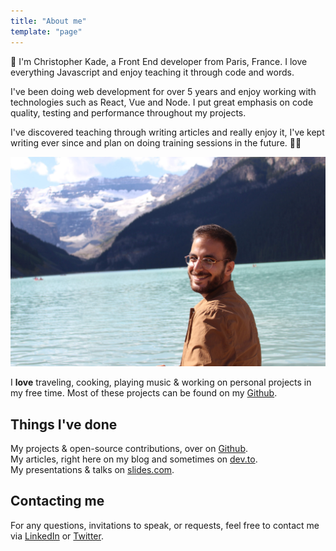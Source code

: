 ```yaml
---
title: "About me"
template: "page"
---
```


👋 I'm Christopher Kade, a Front End developer from Paris, France. 
I love everything Javascript and enjoy teaching it through code and words.

I've been doing web development for over 5 years and enjoy working with technologies such as React, Vue and Node. I put great emphasis on code quality, testing and performance throughout my projects.

I've discovered teaching through writing articles and really enjoy it, 
I've kept writing ever since and plan on doing training sessions in the future. 👨‍🏫

![christophe-kade](/media/about-photo.jpg)

I **love** traveling, cooking, playing music & working on personal projects in my free time. Most of these projects can be found on my [Github](https://github.com/christopherkade).


## Things I've done

My projects & open-source contributions, over on [Github](https://github.com/christopherkade).  
My articles, right here on my blog and sometimes on [dev.to](https://dev.to/christopherkade).  
My presentations & talks on [slides.com](https://slides.com/christopherkade).

## Contacting me

For any questions, invitations to speak, or requests, 
feel free to contact me via [LinkedIn](https://www.linkedin.com/in/christopher-kade/) or [Twitter](https://twitter.com/christo_kade).
